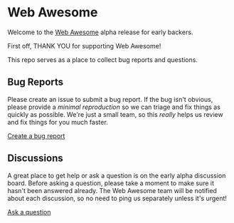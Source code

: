 # Web Awesome

Welcome to the [Web Awesome](https://webawesome.com/) alpha release for early backers.

First off, THANK YOU for supporting Web Awesome!

This repo serves as a place to collect bug reports and questions.

## Bug Reports

Please create an issue to submit a bug report. If the bug isn't obvious, please provide a _minimal reproduction_ so we can triage and fix things as quickly as possible. We're just a small team, so this _really_ helps us review and fix things for you much faster.

[Create a bug report](https://github.com/shoelace-style/webawesome-alpha/issues/new)

## Discussions

A great place to get help or ask a question is on the early alpha discussion board. Before asking a question, please take a moment to make sure it hasn't been answered already. The Web Awesome team will be notified about each discussion, so no need to ping us separately unless it's urgent!

[Ask a question](https://github.com/shoelace-style/webawesome-alpha/discussions/new/choose)
